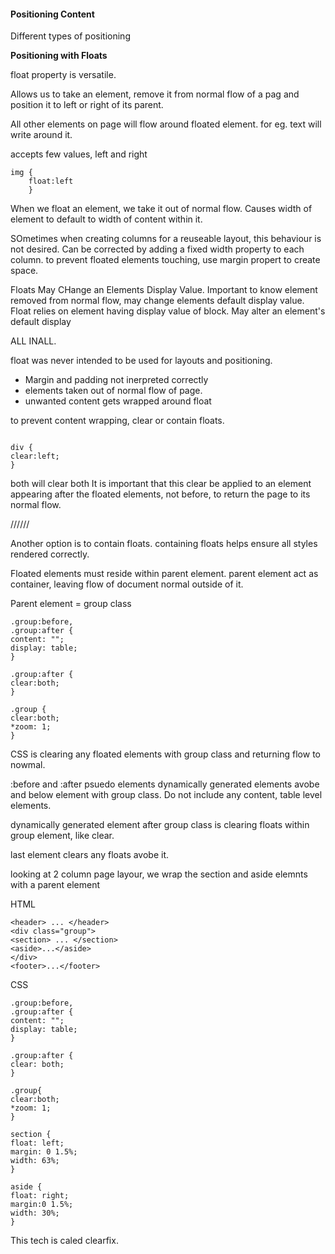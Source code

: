 <h4>Positioning Content</h4>

<P>Different types of positioning</P>

<b>Positioning with Floats</b>

<p>float property is versatile.

Allows us to take an element, remove it from normal flow of a pag and position it to left or right of its parent.

All other elements on page will flow around floated element. 
for eg. text will write around it.

accepts few values, left and right
```
img {
    float:left
    }
```
</p>

When we float an element, we take it out of normal flow.
Causes width of element to default to width of content within it. 

SOmetimes when creating columns for a reuseable layout, this behaviour is not desired. Can be corrected by adding a fixed width property to each column.
to prevent floated elements touching, use margin propert to create space.

Floats May CHange an Elements Display Value.
Important to know element removed from normal flow, may change elements default display value. 
Float relies on element having display value of block. May alter an element's default display

ALL INALL.

float was never intended to be used for layouts and positioning.
- Margin and padding not inerpreted correctly
- elements taken out of normal flow of page.
- unwanted content gets wrapped around float

to prevent content wrapping, clear or contain floats.

```

div {
clear:left;
}

```
both will clear both
It is important that this clear be applied to an element appearing after the floated elements, not before, to return the page to its normal flow.

//////

Another option is to contain floats.
containing floats helps ensure all styles rendered correctly.

Floated elements must reside within parent element.
parent element act as container, leaving flow of document normal outside of it. 

Parent element = group class

```
.group:before,
.group:after {
content: "";
display: table;
}

.group:after {
clear:both;
}

.group {
clear:both;
*zoom: 1;
}
```
CSS is clearing any floated elements with group class and returning flow to nowmal.

:before and :after psuedo elements dynamically generated elements avobe and below element with group class.
Do not include any content, table level elements.

dynamically generated element after group class is clearing floats within group element, like clear. 

last element clears any floats avobe it.

looking at 2 column page layour, we wrap the section and aside elemnts with a parent element

HTML
``` 
<header> ... </header>
<div class="group">
<section> ... </section>
<aside>...</aside>
</div>
<footer>...</footer>
```

CSS
```
.group:before,
.group:after {
content: "";
display: table;
}

.group:after {
clear: both;
}

.group{
clear:both;
*zoom: 1;
}

section {
float: left;
margin: 0 1.5%;
width: 63%;
}

aside {
float: right;
margin:0 1.5%;
width: 30%;
}
```

This tech is caled clearfix.

